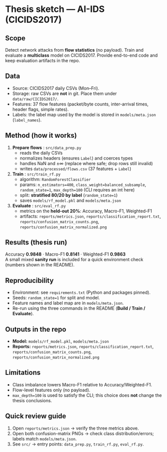 # Thesis sketch — AI-IDS (CICIDS2017)

## Scope
Detect network attacks from **flow statistics** (no payload). Train and evaluate a **multiclass** model on CICIDS2017. Provide end-to-end code and keep evaluation artifacts in the repo.

## Data
- Source: CICIDS2017 daily CSVs (Mon–Fri).
- Storage: raw CSVs are **not** in git. Place them under `data/raw/CICIDS2017/`.
- Features: 37 flow features (packet/byte counts, inter-arrival times, header flags, simple rates).
- Labels: the label map used by the model is stored in `models/meta.json` (`label_names`).

## Method (how it works)
1. **Prepare flows** : `src/data_prep.py`  
   - reads the daily CSVs  
   - normalizes headers (ensures `Label`) and coerces types  
   - handles NaN and ±∞ (replace where safe; drop rows still invalid)  
   - writes `data/processed/flows.csv` (37 features + `Label`)
2. **Train** : `src/train_rf.py`  
   - algorithm: `RandomForestClassifier`  
   - params: `n_estimators=400`, `class_weight=balanced_subsample`, `random_state=1`, `max_depth=100` (CLI requires an int here)  
   - split: **stratified 80/20 by label** (`random_state=1`)  
   - saves `models/rf_model.pkl` and `models/meta.json`
3. **Evaluate** : `src/eval_rf.py`  
   - metrics on the **held-out 20%**: Accuracy, Macro-F1, Weighted-F1  
   - artifacts: `reports/metrics.json`, `reports/classification_report.txt`, `reports/confusion_matrix_counts.png`, `reports/confusion_matrix_normalized.png`

## Results (thesis run)
Accuracy **0.9848** · Macro-F1 **0.8141** · Weighted-F1 **0.9863**  
A small mixed **sanity run** is included for a quick environment check (numbers shown in the README).

## Reproducibility
- Environment: see `requirements.txt` (Python and packages pinned).  
- Seeds: `random_state=1` for split and model.  
- Feature names and label map are in `models/meta.json`.  
- Re-run using the three commands in the README (**Build / Train / Evaluate**).

## Outputs in the repo
- **Model:** `models/rf_model.pkl`, `models/meta.json`  
- **Reports:** `reports/metrics.json`, `reports/classification_report.txt`, `reports/confusion_matrix_counts.png`, `reports/confusion_matrix_normalized.png`

## Limitations
- Class imbalance lowers Macro-F1 relative to Accuracy/Weighted-F1.  
- Flow-level features only (no payload).  
- `max_depth=100` is used to satisfy the CLI; this choice does **not** change the thesis conclusions.

## Quick review guide
1. Open `reports/metrics.json` → verify the three metrics above.  
2. Open both confusion-matrix PNGs → check class distribution/errors; labels match `models/meta.json`.  
3. See `src/` → entry points: `data_prep.py`, `train_rf.py`, `eval_rf.py`.

